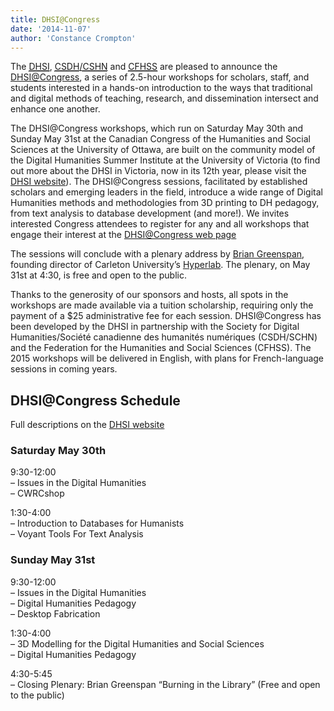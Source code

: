 ```yaml
---
title: DHSI@Congress
date: '2014-11-07'
author: 'Constance Crompton'
---
```

The [<abbr title="Digital Humanities Summer Institue">DHSI</abbr>](http://dhsi.org), [<abbr title="Society for Digital Humanities">CSDH</abbr>/<abbr lang="fr" title="Société canadienne des humanités numériques">CSHN</abbr>](http://csdh-schn.org/) and [<abbr title="Federation for the Humanities and Social Sciences">CFHSS</abbr>](http://www.ideas-idees.ca/) are pleased to announce the [DHSI@Congress](http://www.dhsi.org/events.php), a series of 2.5-hour workshops for scholars, staff, and students interested in a hands-on introduction to the ways that traditional and digital methods of teaching, research, and dissemination intersect and enhance one another.

The DHSI@Congress workshops, which run on Saturday May 30th and Sunday May 31st at the Canadian Congress of the Humanities and Social Sciences at the University of Ottawa, are built on the community model of the Digital Humanities Summer Institute at the University of Victoria (to find out more about the DHSI in Victoria, now in its 12th year, please visit the [DHSI website](http://www.dhsi.org/)). The DHSI@Congress sessions, facilitated by established scholars and emerging leaders in the field, introduce a wide range of Digital Humanities methods and methodologies from 3D printing to DH pedagogy, from text analysis to database development (and more!). We invites interested Congress attendees to register for any and all workshops that engage their interest at the [DHSI@Congress web page](http://www.dhsi.org/events.php)

The sessions will conclude with a plenary address by [Brian Greenspan](http://www.carleton.ca/english/people/greenspan-brian/), founding director of Carleton University’s [Hyperlab](http://www3.carleton.ca/hyperlab/). The plenary, on May 31st at 4:30, is free and open to the public.

Thanks to the generosity of our sponsors and hosts, all spots in the workshops are made available via a tuition scholarship, requiring only the payment of a $25 administrative fee for each session. DHSI@Congress has been developed by the DHSI in partnership with the Society for Digital Humanities/<span lang="fr">Société canadienne des humanités numériques</span> (CSDH/SCHN) and the Federation for the Humanities and Social Sciences (CFHSS). The 2015 workshops will be delivered in English, with plans for French-language sessions in coming years.

##  DHSI@Congress Schedule

Full descriptions on the [DHSI website](http://dhsi.org/events.php)

### Saturday May 30th

9:30-12:00  
– Issues in the Digital Humanities  
– CWRCshop

1:30-4:00  
– Introduction to Databases for Humanists  
– Voyant Tools For Text Analysis

### Sunday May 31st

9:30-12:00  
– Issues in the Digital Humanities  
– Digital Humanities Pedagogy  
– Desktop Fabrication

1:30-4:00  
– 3D Modelling for the Digital Humanities and Social Sciences  
– Digital Humanities Pedagogy

4:30-5:45  
– Closing Plenary: Brian Greenspan “Burning in the Library” (Free and open to the public)